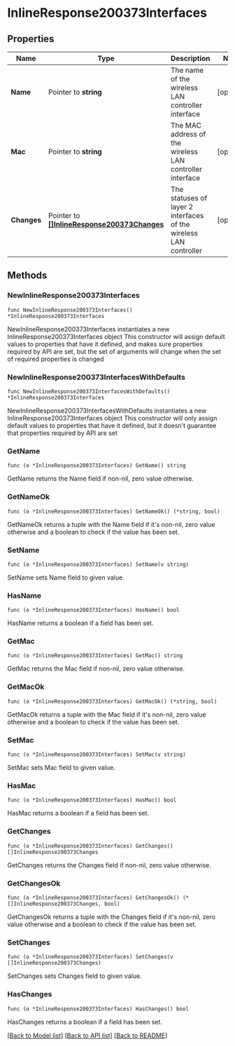 # InlineResponse200373Interfaces

## Properties

Name | Type | Description | Notes
------------ | ------------- | ------------- | -------------
**Name** | Pointer to **string** | The name of the wireless LAN controller interface | [optional] 
**Mac** | Pointer to **string** | The MAC address of the wireless LAN controller interface | [optional] 
**Changes** | Pointer to [**[]InlineResponse200373Changes**](InlineResponse200373Changes.md) | The statuses of layer 2 interfaces of the wireless LAN controller | [optional] 

## Methods

### NewInlineResponse200373Interfaces

`func NewInlineResponse200373Interfaces() *InlineResponse200373Interfaces`

NewInlineResponse200373Interfaces instantiates a new InlineResponse200373Interfaces object
This constructor will assign default values to properties that have it defined,
and makes sure properties required by API are set, but the set of arguments
will change when the set of required properties is changed

### NewInlineResponse200373InterfacesWithDefaults

`func NewInlineResponse200373InterfacesWithDefaults() *InlineResponse200373Interfaces`

NewInlineResponse200373InterfacesWithDefaults instantiates a new InlineResponse200373Interfaces object
This constructor will only assign default values to properties that have it defined,
but it doesn't guarantee that properties required by API are set

### GetName

`func (o *InlineResponse200373Interfaces) GetName() string`

GetName returns the Name field if non-nil, zero value otherwise.

### GetNameOk

`func (o *InlineResponse200373Interfaces) GetNameOk() (*string, bool)`

GetNameOk returns a tuple with the Name field if it's non-nil, zero value otherwise
and a boolean to check if the value has been set.

### SetName

`func (o *InlineResponse200373Interfaces) SetName(v string)`

SetName sets Name field to given value.

### HasName

`func (o *InlineResponse200373Interfaces) HasName() bool`

HasName returns a boolean if a field has been set.

### GetMac

`func (o *InlineResponse200373Interfaces) GetMac() string`

GetMac returns the Mac field if non-nil, zero value otherwise.

### GetMacOk

`func (o *InlineResponse200373Interfaces) GetMacOk() (*string, bool)`

GetMacOk returns a tuple with the Mac field if it's non-nil, zero value otherwise
and a boolean to check if the value has been set.

### SetMac

`func (o *InlineResponse200373Interfaces) SetMac(v string)`

SetMac sets Mac field to given value.

### HasMac

`func (o *InlineResponse200373Interfaces) HasMac() bool`

HasMac returns a boolean if a field has been set.

### GetChanges

`func (o *InlineResponse200373Interfaces) GetChanges() []InlineResponse200373Changes`

GetChanges returns the Changes field if non-nil, zero value otherwise.

### GetChangesOk

`func (o *InlineResponse200373Interfaces) GetChangesOk() (*[]InlineResponse200373Changes, bool)`

GetChangesOk returns a tuple with the Changes field if it's non-nil, zero value otherwise
and a boolean to check if the value has been set.

### SetChanges

`func (o *InlineResponse200373Interfaces) SetChanges(v []InlineResponse200373Changes)`

SetChanges sets Changes field to given value.

### HasChanges

`func (o *InlineResponse200373Interfaces) HasChanges() bool`

HasChanges returns a boolean if a field has been set.


[[Back to Model list]](../README.md#documentation-for-models) [[Back to API list]](../README.md#documentation-for-api-endpoints) [[Back to README]](../README.md)


